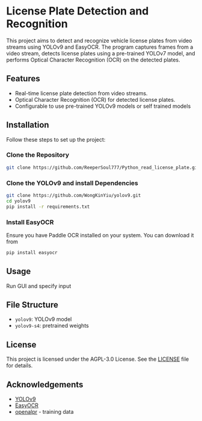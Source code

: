 
# License Plate Detection and Recognition 

This project aims to detect and recognize vehicle license plates from video streams using YOLOv9 and EasyOCR. The program captures frames from a video stream, detects license plates using a pre-trained YOLOv7 model, and performs Optical Character Recognition (OCR) on the detected plates.

## Features
- Real-time license plate detection from video streams.
- Optical Character Recognition (OCR) for detected license plates.
- Configurable to use pre-trained YOLOv9 models or self trained models

## Installation

Follow these steps to set up the project:

### Clone the Repository
```bash
git clone https://github.com/ReeperSoul777/Python_read_license_plate.git
```

### Clone the YOLOv9 and install Dependencies
```bash
git clone https://github.com/WongKinYiu/yolov9.git
cd yolov9
pip install -r requirements.txt
```


### Install EasyOCR
Ensure you have Paddle OCR installed on your system. You can download it from 
```bash
pip install easyocr
```

## Usage

Run GUI and specify input

## File Structure
- `yolov9`: YOLOv9 model
- `yolov9-s4`: pretrained weights



## License
This project is licensed under the AGPL-3.0 License. See the [LICENSE](LICENSE) file for details.

## Acknowledgements
- [YOLOv9](https://github.com/WongKinYiu/yolov9)
- [EasyOCR](https://github.com/JaidedAI/EasyOCR)
- [openalpr](https://github.com/openalpr/) - training data

```
